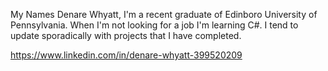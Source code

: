 My Names Denare Whyatt, I'm a recent graduate of Edinboro University of Pennsylvania.
When I'm not looking for a job I'm learning C#. I tend to update sporadically with projects that I have completed.

https://www.linkedin.com/in/denare-whyatt-399520209
